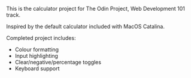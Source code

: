 This is the calculator project for The Odin Project, Web Development 101 track.

Inspired by the default calculator included with MacOS Catalina.

Completed project includes:
*   Colour formatting
*   Input highlighting
*   Clear/negative/percentage toggles
*   Keyboard support